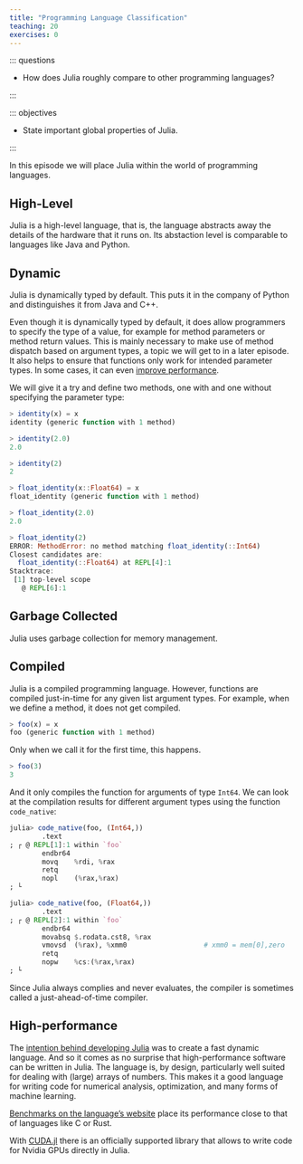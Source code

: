 ```yaml
---
title: "Programming Language Classification"
teaching: 20
exercises: 0
---
```


::: questions

- How does Julia roughly compare to other programming languages?

:::

::: objectives

- State important global properties of Julia.

:::

In this episode we will place Julia within the world of programming languages.

## High-Level

Julia is a high-level language, that is, the language abstracts away the details
of the hardware that it runs on. Its abstaction level is comparable to languages
like Java and Python.

## Dynamic

Julia is dynamically typed by default. This puts it in the company of Python and
distinguishes it from Java and C++.

Even though it is dynamically typed by default, it does allow programmers to
specify the type of a value, for example for method parameters or method return
values. This is mainly necessary to make use of method dispatch based on argument
types, a topic we will get to in a later episode. It also helps to ensure that
functions only work for intended parameter types. In some cases, it can even
[improve performance](https://docs.julialang.org/en/v1/manual/types/#Type-Declarations).

We will give it a try and define two methods, one with and one without
specifying the parameter type:

```julia
> identity(x) = x
identity (generic function with 1 method)

> identity(2.0)
2.0

> identity(2)
2

> float_identity(x::Float64) = x
float_identity (generic function with 1 method)

> float_identity(2.0)
2.0

> float_identity(2)
ERROR: MethodError: no method matching float_identity(::Int64)
Closest candidates are:
  float_identity(::Float64) at REPL[4]:1
Stacktrace:
 [1] top-level scope
   @ REPL[6]:1
```

## Garbage Collected

Julia uses garbage collection for memory management.

## Compiled

Julia is a compiled programming language. However, functions are compiled
just-in-time for any given list argument types. For example, when we define a
method, it does not get compiled.

```julia
> foo(x) = x
foo (generic function with 1 method)
```

Only when we call it for the first time, this happens.

```julia
> foo(3)
3
```

And it only compiles the function for arguments of type `Int64`. We can look at
the compilation results for different argument types using the function
`code_native`:

```julia
julia> code_native(foo, (Int64,))
        .text
; ┌ @ REPL[1]:1 within `foo`
        endbr64
        movq    %rdi, %rax
        retq
        nopl    (%rax,%rax)
; └

julia> code_native(foo, (Float64,))
        .text
; ┌ @ REPL[2]:1 within `foo`
        endbr64
        movabsq $.rodata.cst8, %rax
        vmovsd  (%rax), %xmm0                   # xmm0 = mem[0],zero
        retq
        nopw    %cs:(%rax,%rax)
; └
```

Since Julia always complies and never evaluates, the compiler is sometimes
called a just-ahead-of-time compiler.

## High-performance

The [intention behind developing
Julia](https://julialang.org/blog/2012/02/why-we-created-julia/) was to create a
fast dynamic language. And so it comes as no surprise that high-performance
software can be written in Julia. The language is, by design, particularly well
suited for dealing with (large) arrays of numbers. This makes it a good language
for writing code for numerical analysis, optimization, and many forms of machine
learning.

[Benchmarks on the language’s website](https://julialang.org/benchmarks/) place
its performance close to that of languages like C or Rust.

With [CUDA.jl](https://juliagpu.org/cuda/) there is an officially supported
library that allows to write code for Nvidia GPUs directly in Julia.
